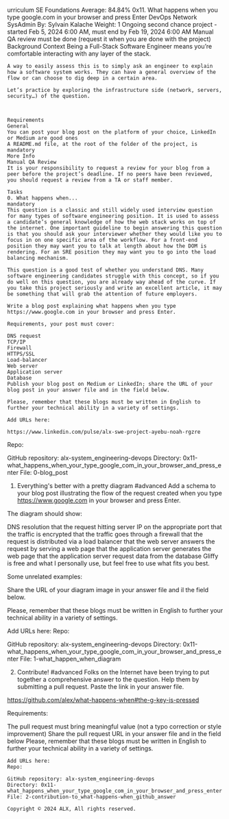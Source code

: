 urriculum
SE Foundations
Average: 84.84%
0x11. What happens when you type google.com in your browser and press Enter
DevOps
Network
SysAdmin
 By: Sylvain Kalache
  Weight: 1
   Ongoing second chance project - started Feb 5, 2024 6:00 AM, must end by Feb 19, 2024 6:00 AM
    Manual QA review must be done (request it when you are done with the project)
	Background Context
	Being a Full-Stack Software Engineer means you’re comfortable interacting with any layer of the stack.

	A way to easily assess this is to simply ask an engineer to explain how a software system works. They can have a general overview of the flow or can choose to dig deep in a certain area.

	Let’s practice by exploring the infrastructure side (network, servers, security…) of the question.



	Requirements
	General
	You can post your blog post on the platform of your choice, LinkedIn or Medium are good ones
	A README.md file, at the root of the folder of the project, is mandatory
	More Info
	Manual QA Review
	It is your responsibility to request a review for your blog from a peer before the project’s deadline. If no peers have been reviewed, you should request a review from a TA or staff member.

	Tasks
	0. What happens when...
	mandatory
	This question is a classic and still widely used interview question for many types of software engineering position. It is used to assess a candidate’s general knowledge of how the web stack works on top of the internet. One important guideline to begin answering this question is that you should ask your interviewer whether they would like you to focus in on one specific area of the workflow. For a front-end position they may want you to talk at length about how the DOM is rendering. For an SRE position they may want you to go into the load balancing mechanism.

	This question is a good test of whether you understand DNS. Many software engineering candidates struggle with this concept, so if you do well on this question, you are already way ahead of the curve. If you take this project seriously and write an excellent article, it may be something that will grab the attention of future employers.

	Write a blog post explaining what happens when you type https://www.google.com in your browser and press Enter.

	Requirements, your post must cover:

	DNS request
	TCP/IP
	Firewall
	HTTPS/SSL
	Load-balancer
	Web server
	Application server
	Database
	Publish your blog post on Medium or LinkedIn; share the URL of your blog post in your answer file and in the field below.

	Please, remember that these blogs must be written in English to further your technical ability in a variety of settings.

	Add URLs here:
	 
	https://www.linkedin.com/pulse/alx-swe-project-ayebu-noah-rgzre
Repo:

GitHub repository: alx-system_engineering-devops
Directory: 0x11-what_happens_when_your_type_google_com_in_your_browser_and_press_enter
File: 0-blog_post
 
1. Everything's better with a pretty diagram
#advanced
Add a schema to your blog post illustrating the flow of the request created when you type https://www.google.com in your browser and press Enter.

The diagram should show:

DNS resolution
that the request hitting server IP on the appropriate port
that the traffic is encrypted
that the traffic goes through a firewall
that the request is distributed via a load balancer
that the web server answers the request by serving a web page
that the application server generates the web page
that the application server request data from the database
Gliffy is free and what I personally use, but feel free to use what fits you best.

Some unrelated examples:





Share the URL of your diagram image in your answer file and il the field below.

Please, remember that these blogs must be written in English to further your technical ability in a variety of settings.

Add URLs here:
Repo:

GitHub repository: alx-system_engineering-devops
Directory: 0x11-what_happens_when_your_type_google_com_in_your_browser_and_press_enter
File: 1-what_happen_when_diagram
 
2. Contribute!
#advanced
Folks on the Internet have been trying to put together a comprehensive answer to the question. Help them by submitting a pull request. Paste the link in your answer file.

https://github.com/alex/what-happens-when#the-g-key-is-pressed

Requirements:

The pull request must bring meaningful value (not a typo correction or style improvement)
	Share the pull request URL in your answer file and in the field below
	Please, remember that these blogs must be written in English to further your technical ability in a variety of settings.

	Add URLs here:
	Repo:

	GitHub repository: alx-system_engineering-devops
	Directory: 0x11-what_happens_when_your_type_google_com_in_your_browser_and_press_enter
	File: 2-contribution-to_what-happens-when_github_answer
	 
	Copyright © 2024 ALX, All rights reserved.
